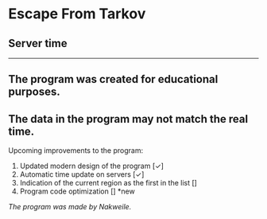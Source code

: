 # Escape From Tarkov <br>
## Server time <br>
---
## The program was created for educational purposes. <br>
## The data in the program may not match the real time. <br>

Upcoming improvements to the program: <br>
1. Updated modern design of the program [✓] <br>
2. Automatic time update on servers [✓] <br>
3. Indication of the current region as the first in the list [] <br>
4. Program code optimization [] *new <br>

*The program was made by Nakweile.* <br>
